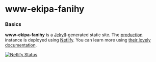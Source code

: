 # www-ekipa-fanihy

### Basics

**www-ekipa-fanihy** is a [Jekyll](https://jekyllrb.com/)-generated static site. The [production](https://ekipafanihy.org) instance is deployed using [Netlify](http://netlify.com). You can learn more using [their lovely documentation](https://www.netlifycms.org/docs/jekyll/).

[![Netlify Status](https://api.netlify.com/api/v1/badges/88ae249e-06ed-4562-8144-05ea58101b52/deploy-status)](https://app.netlify.com/sites/ekipafanihy-org/deploys)
